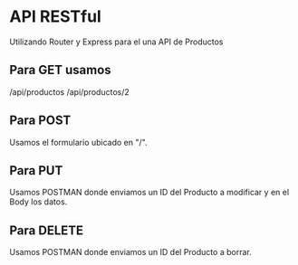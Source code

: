 # API RESTful

Utilizando Router y Express para el una API de Productos

## Para GET usamos
/api/productos
/api/productos/2

## Para POST 
Usamos el formulario ubicado en "/".

## Para PUT
Usamos POSTMAN donde enviamos un ID del Producto a modificar y en el Body los datos.

## Para DELETE
Usamos POSTMAN donde enviamos un ID del Producto a borrar.


